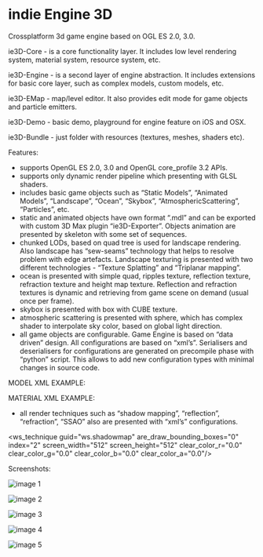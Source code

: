 indie Engine 3D
=======

Crossplatform 3d game engine based on OGL ES 2.0, 3.0.

ie3D-Core - is a core functionality layer. It includes low level rendering system, material system, resource system, etc.

ie3D-Engine - is a second layer of engine abstraction. It includes extensions for basic core layer, such as complex models, custom models, etc.

ie3D-EMap - map/level editor. It also provides edit mode for game objects and particle emitters. 

ie3D-Demo - basic demo, playground for engine feature on iOS and OSX. 

ie3D-Bundle - just folder with resources (textures, meshes, shaders etc).


Features: 

- supports OpenGL ES 2.0, 3.0 and OpenGL core_profile 3.2 APIs.
- supports only dynamic render pipeline which presenting with GLSL shaders.
- includes basic game objects such as “Static Models”, “Animated Models”, “Landscape”, “Ocean”, “Skybox”, “AtmosphericScattering”, “Particles”, etc.
- static and animated objects have own format “.mdl” and can be exported with custom 3D Max plugin “ie3D-Exporter”. Objects animation are presented by skeleton with some set of sequences.
- chunked LODs, based on quad tree is used for landscape rendering. Also landscape has “sew-seams” technology that helps to resolve problem with edge artefacts. Landscape texturing is presented with two different technologies - “Texture Splatting” and “Triplanar mapping”.
- ocean is presented with simple quad, ripples texture, reflection texture, refraction texture and height map texture. Reflection and refraction textures is dynamic and retrieving from game scene on demand (usual once per frame).
- skybox is presented with box with CUBE texture.
- atmospheric scattering is presented with sphere, which has complex shader to interpolate sky color, based on global light direction.
- all game objects are configurable. Game Engine is based on “data driven” design. All configurations are based on “xml’s”. Serialisers and deserialisers for configurations are generated on precompile phase with “python” script. This allows to add new configuration types with minimal changes in source code.

MODEL XML EXAMPLE:

<model
    mesh_filename="model_03.MDL"
    is_batching="0">
    <materials>
	<material filename="material.model.base.xml"/>
        <material filename="material.model.reflection.xml"/>
        <material filename="material.model.refraction.xml"/>
        <material filename="material.model.shadowmap.xml"/>
	</materials>
    <animations>
        <animation name=“IDLE” filename="model_00.MDL_anim"/>
        <animation name=“RUN” filename="model_01.MDL_anim"/>
    </animations>
</model>

MATERIAL XML EXAMPLE:

<material
    render_operation_name="ws.base"
    is_cull_face="0"
    is_depth_test="1"
    is_depth_mask="1"
    is_blending="0"
    cull_face_mode="GL_FRONT"
    blending_function_source="GL_SRC_ALPHA"
    blending_function_destination="GL_ONE_MINUS_SRC_ALPHA"
    is_cliping="0"
    clipping_x="0.0"
    clipping_y="0.0"
    clipping_z="0.0"
    clipping_w="0.0"
    is_reflecting="0"
    is_shadowing="0"
    is_debugging="0">
    <shader
        vs_filename="shaderModel.vert"
        fs_filename="shaderModel.frag"/>
    <textures>
        <texture
            filename="animated_model_03.png"
            render_operation_name=""
            sampler_index="0"
            wrap_mode="GL_REPEAT"
            mag_filter="GL_LINEAR"
            min_filter="GL_MIPMAP"/>
    </textures>
</material>

- all render techniques such as “shadow mapping”, “reflection”, “refraction”, “SSAO” also are presented with “xml’s” configurations. 

<ws_technique
    guid="ws.shadowmap"
    are_draw_bounding_boxes="0"
    index="2"
    screen_width="512"
    screen_height="512"
    clear_color_r="0.0"
    clear_color_g="0.0"
    clear_color_b="0.0"
    clear_color_a="0.0"/>


Screenshots:

![image 1](https://github.com/codeoneclick/indieEngine3D/blob/develop/ie3D-Doc/Screenshots/ScreenShot04.png)

![image 2](https://github.com/codeoneclick/indieEngine3D/blob/develop/ie3D-Doc/Screenshots/ScreenShot05.png)

![image 3](https://github.com/codeoneclick/indieEngine3D/blob/develop/ie3D-Doc/Screenshots/ScreenShot01.png)

![image 4](https://github.com/codeoneclick/indieEngine3D/blob/develop/ie3D-Doc/Screenshots/ScreenShot02.png)

![image 5](https://github.com/codeoneclick/indieEngine3D/blob/develop/ie3D-Doc/Screenshots/ScreenShot03.png)
